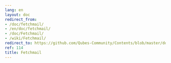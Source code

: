 ```yaml
---
lang: en
layout: doc
redirect_from:
- /doc/fetchmail/
- /en/doc/fetchmail/
- /doc/Fetchmail/
- /wiki/Fetchmail/
redirect_to: https://github.com/Qubes-Community/Contents/blob/master/docs/configuration/fetchmail.md
ref: 114
title: Fetchmail
---
```

